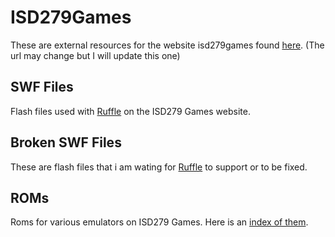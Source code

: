 # ISD279Games
These are external resources for the website isd279games found [here](https://sites.google.com/view/isd-279-games). (The url may change but I will update this one)

## SWF Files
Flash files used with [Ruffle](https://github.com/ruffle-rs/ruffle) on the ISD279 Games website.

## Broken SWF Files
These are flash files that i am wating for [Ruffle](https://github.com/ruffle-rs/ruffle) to support or to be fixed.

## ROMs
Roms for various emulators on ISD279 Games. Here is an [index of them](https://reedgraf.github.io/isd279games/roms/roms.md).
